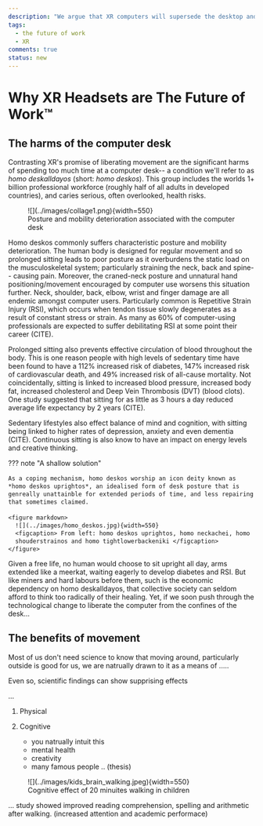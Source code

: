 ```yaml
---
description: "We argue that XR computers will supersede the desktop and mobile to become the next dominant computing paradigm"
tags:
  - the future of work
  - XR 
comments: true
status: new
---
```

# Why XR Headsets are The Future of Work™ 
<!-- ALT: Why XR Headsets are the Future of Computing -->
<!-- XR Headsets: Coming soon to a future near you! -->
<!-- The Impending Revolution: XR headsets -->

## The harms of the computer desk
Contrasting XR's promise of liberating movement are the significant harms of spending too much time at a computer desk-- a condition we'll refer to as *homo deskalldayos* (short: *homo deskos*).
This group includes the worlds 1+ billion professional workforce (roughly half of all adults in developed countries), and caries serious, often overlooked, health risks.

<!-- who are ingrained to spending many hours at a stationary computer desk, conditioned to the universality of the serious health risks.
<!-- to risks to mobility, posture and chronic disease.  -->
<!-- normalise the adverse health effects as expected working conditions. -->

<figure markdown>
  ![](../images/collage1.png){width=550}
  <figcaption> Posture and mobility deterioration associated with the computer desk </figcaption>
</figure>

Homo deskos commonly suffers characteristic posture and mobility deterioration.
The human body is designed for regular movement and so prolonged sitting leads to poor posture as it overburdens the static load on the musculoskeletal system; particularly straining the neck, back and spine-- causing pain.
Moreover, the craned-neck posture and unnatural hand positioning/movement encouraged by computer use worsens this situation further.
Neck, shoulder, back, elbow, wrist and finger damage are all endemic amongst computer users.
Particularly common is Repetitive Strain Injury (RSI), which occurs when tendon tissue slowly degenerates as a result of constant stress or strain.
As many as 60% of computer-using professionals are expected to suffer debilitating RSI at some point their career (CITE).
<!-- "hunched over" -->

Prolonged sitting also prevents effective circulation of blood throughout the body.
This is one reason people with high levels of sedentary time have been found to have a 112% increased risk of diabetes, 147% increased risk of cardiovascular death, and 49% increased risk of all-cause mortality.
Not coincidentally, sitting is linked to increased blood pressure, increased body fat, increased cholesterol and Deep Vein Thrombosis (DVT) (blood clots). 
One study suggested that sitting for as little as 3 hours a day reduced average life expectancy by 2 years (CITE).
<!-- sitting increases the chance of early death from heart disease, cancer and stroke  -->
<!-- Research strongly links homo deskos' sedentary lifestyle (sitting for long periods) to a slew of chronic health conditions. -->

Sedentary lifestyles also effect balance of mind and cognition, with sitting being linked to higher rates of depression, anxiety and even dementia (CITE). 
Continuous sitting is also know to have an impact on energy levels and creative thinking.

??? note "A shallow solution"

    As a coping mechanism, homo deskos worship an icon deity known as *homo deskos uprightos*, an idealised form of desk posture that is genreally unattainble for extended periods of time, and less repairing that sometimes claimed. 

    <figure markdown>
      ![](../images/homo_deskos.jpg){width=550}
      <figcaption> From left: homo deskos uprightos, homo neckachei, homo 
      shouderstrainos and homo tightlowerbackeniki </figcaption>
    </figure>


Given a free life, no human would choose to sit upright all day, arms extended like a meerkat, waiting eagerly to develop diabetes and RSI.
But like miners and hard labours before them, such is the economic dependency on homo deskalldayos, that collective society can seldom afford to think too radically of their healing.
Yet, if we soon push through the technological change to liberate the computer from the confines of the desk...


## The benefits of movement
Most of us don't need science to know that moving around, particularly outside is good for us, we are natrually drawn to it as a means of .....

Even so, scientific findings can show supprising effects

...

1. Physical 

2. Cognitive
    - you natrually intuit this
    - mental health
    - creativity
    - many famous people .. (thesis)

<figure markdown>
  ![](../images/kids_brain_walking.jpeg){width=550}
  <figcaption> Cognitive effect of 20 minuites walking in children </figcaption>
</figure>

... study showed improved reading comprehension, spelling and arithmetic after walking. (increased attention and academic performace)


